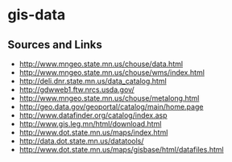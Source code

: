 gis-data
========



Sources and Links
-----------------

- http://www.mngeo.state.mn.us/chouse/data.html
- http://www.mngeo.state.mn.us/chouse/wms/index.html
- http://deli.dnr.state.mn.us/data_catalog.html
- http://gdwweb1.ftw.nrcs.usda.gov/
- http://www.mngeo.state.mn.us/chouse/metalong.html
- http://geo.data.gov/geoportal/catalog/main/home.page
- http://www.datafinder.org/catalog/index.asp
- http://www.gis.leg.mn/html/download.html
- http://www.dot.state.mn.us/maps/index.html
- http://data.dot.state.mn.us/datatools/
- http://www.dot.state.mn.us/maps/gisbase/html/datafiles.html